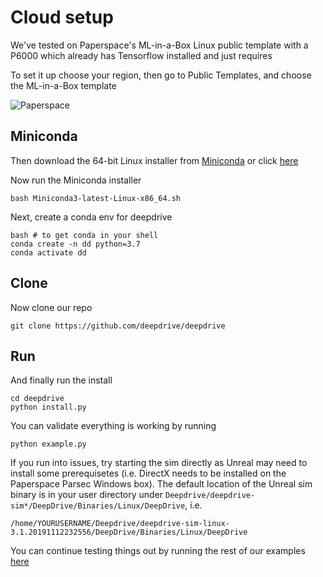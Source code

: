 # Cloud setup


We've tested on Paperspace's ML-in-a-Box Linux public template with a P6000 which already has Tensorflow installed and just requires

To set it up choose your region, then go to Public Templates, and choose the ML-in-a-Box template

![Paperspace](https://i.imgur.com/ZyltYsM.png)

## Miniconda 

Then download the 64-bit Linux installer from [Miniconda](https://docs.conda.io/en/latest/miniconda.html) or click [here](https://repo.anaconda.com/miniconda/Miniconda3-latest-Linux-x86_64.sh)

Now run the Miniconda installer

```
bash Miniconda3-latest-Linux-x86_64.sh
```

Next, create a conda env for deepdrive

```
bash # to get conda in your shell
conda create -n dd python=3.7
conda activate dd
```

## Clone

Now clone our repo

```
git clone https://github.com/deepdrive/deepdrive
```

## Run

And finally run the install

```
cd deepdrive
python install.py
```

You can validate everything is working by running

```
python example.py
```

If you run into issues, try starting the sim directly as Unreal may need to install some prerequisetes (i.e. DirectX needs to be installed on the Paperspace Parsec Windows box). The default location of the Unreal sim binary is in your user directory under `Deepdrive/deepdrive-sim*/DeepDrive/Binaries/Linux/DeepDrive`, i.e.

```
/home/YOURUSERNAME/Deepdrive/deepdrive-sim-linux-3.1.20191112232556/DeepDrive/Binaries/Linux/DeepDrive
```

You can continue testing things out by running the rest of our examples [here](https://docs.deepdrive.io/#examples)
